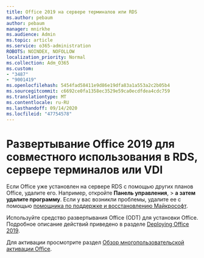 ```yaml
---
title: Office 2019 на сервере терминалов или RDS
ms.author: pebaum
author: pebaum
manager: mnirkhe
ms.audience: Admin
ms.topic: article
ms.service: o365-administration
ROBOTS: NOINDEX, NOFOLLOW
localization_priority: Normal
ms.collection: Adm_O365
ms.custom:
- "3487"
- "9001419"
ms.openlocfilehash: 5454fad58411e9d86e19dfa83a1a553a2c2b05b4
ms.sourcegitcommit: c6692ce0fa1358ec3529e59ca0ecdfdea4cdc759
ms.translationtype: MT
ms.contentlocale: ru-RU
ms.lasthandoff: 09/14/2020
ms.locfileid: "47754578"
---
```

# <a name="deploying-office-2019-for-shared-use-on-rds-terminal-server-or-vdi"></a>Развертывание Office 2019 для совместного использования в RDS, сервере терминалов или VDI

Если Office уже установлен на сервере RDS с помощью других планов Office, удалите его. Например, откройте **Панель управления**,  >  **а затем удалите программу**. Если у вас возникли проблемы, удалите ее с помощью [помощника по поддержке и восстановлению Майкрософт](https://aka.ms/SARA-OfficeUninstall-Alchemy). 

Используйте средство развертывания Office (ODT) для установки Office. Подробное описание действий приведено в разделе [Deploying Office 2019](https://docs.microsoft.com/deployoffice/office2019/deploy).

Для активации просмотрите раздел [Обзор многопользовательской активации Office](https://docs.microsoft.com/deployoffice/vlactivation/plan-volume-activation-of-office).